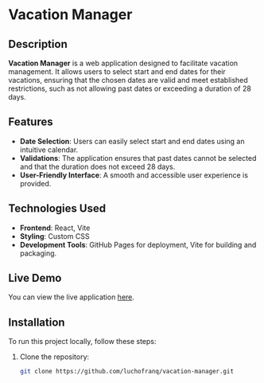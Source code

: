 # Vacation Manager

## Description

**Vacation Manager** is a web application designed to facilitate vacation management. It allows users to select start and end dates for their vacations, ensuring that the chosen dates are valid and meet established restrictions, such as not allowing past dates or exceeding a duration of 28 days.

## Features

- **Date Selection**: Users can easily select start and end dates using an intuitive calendar.
- **Validations**: The application ensures that past dates cannot be selected and that the duration does not exceed 28 days.
- **User-Friendly Interface**: A smooth and accessible user experience is provided.

## Technologies Used

- **Frontend**: React, Vite
- **Styling**: Custom CSS
- **Development Tools**: GitHub Pages for deployment, Vite for building and packaging.

## Live Demo

You can view the live application [here](https://luchofranq.github.io/vacation-manager/).

## Installation

To run this project locally, follow these steps:

1. Clone the repository:
   ```bash
   git clone https://github.com/luchofranq/vacation-manager.git
